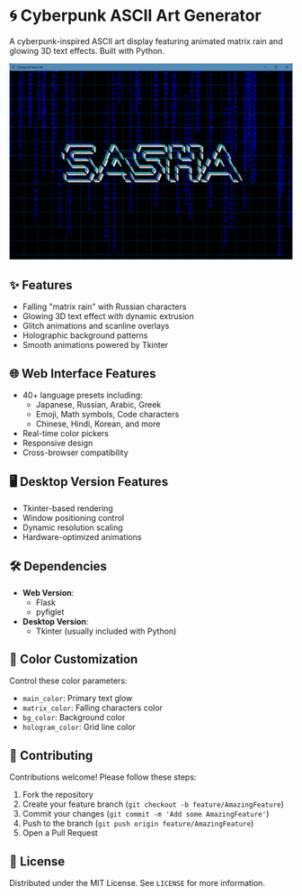 # 🌀 Cyberpunk ASCII Art Generator

A cyberpunk-inspired ASCII art display featuring animated matrix rain and glowing 3D text effects. Built with Python.

![Cyberpunk ASCII Art Demo](sz-screenshot.png)

## ✨ Features

- Falling "matrix rain" with Russian characters
- Glowing 3D text effect with dynamic extrusion
- Glitch animations and scanline overlays
- Holographic background patterns
- Smooth animations powered by Tkinter

## 🌐 Web Interface Features
- 40+ language presets including:
  - Japanese, Russian, Arabic, Greek
  - Emoji, Math symbols, Code characters
  - Chinese, Hindi, Korean, and more
- Real-time color pickers
- Responsive design
- Cross-browser compatibility

## 🖥️ Desktop Version Features
- Tkinter-based rendering
- Window positioning control
- Dynamic resolution scaling
- Hardware-optimized animations

## 🛠️ Dependencies
- **Web Version**:
  - Flask
  - pyfiglet
- **Desktop Version**:
  - Tkinter (usually included with Python)

## 🌈 Color Customization
Control these color parameters:
- `main_color`: Primary text glow
- `matrix_color`: Falling characters color
- `bg_color`: Background color
- `hologram_color`: Grid line color

## 🤝 Contributing
Contributions welcome! Please follow these steps:
1. Fork the repository
2. Create your feature branch (`git checkout -b feature/AmazingFeature`)
3. Commit your changes (`git commit -m 'Add some AmazingFeature'`)
4. Push to the branch (`git push origin feature/AmazingFeature`)
5. Open a Pull Request

## 📄 License
Distributed under the MIT License. See `LICENSE` for more information.

